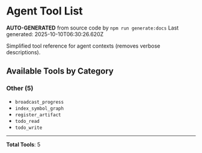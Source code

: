 # Agent Tool List

**AUTO-GENERATED** from source code by `npm run generate:docs`
Last generated: 2025-10-10T06:30:26.620Z

Simplified tool reference for agent contexts (removes verbose descriptions).

## Available Tools by Category

### Other (5)

- `broadcast_progress`
- `index_symbol_graph`
- `register_artifact`
- `todo_read`
- `todo_write`

---

**Total Tools**: 5
